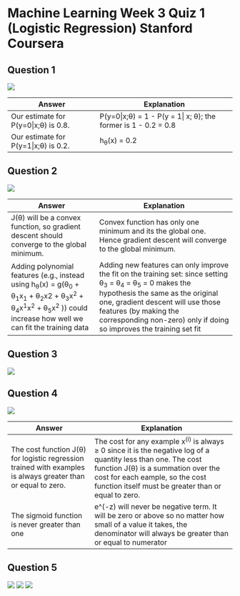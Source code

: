 # Machine Learning Week 3 Quiz 1 (Logistic Regression) Stanford Coursera

Question 1
----------
![](https://github.com/mGalarnyk/datasciencecoursera/blob/master/Stanford_Machine_Learning/Week1/data/logisticq1.PNG)

Answer | Explanation
--- | ---
Our estimate for P(y=0\|x;θ) is 0.8. | P(y=0\|x;θ) = 1 - P(y = 1\| x; θ); the former is 1 - 0.2 = 0.8
Our estimate for P(y=1\|x;θ) is 0.2. | h<sub>θ</sub>(x) = 0.2

Question 2
----------
![](https://github.com/mGalarnyk/datasciencecoursera/blob/master/Stanford_Machine_Learning/Week1/data/logisticQ2part2answers.png)

Answer | Explanation
--- | ---
J(θ) will be a convex function, so gradient descent should converge to the global minimum. | Convex function has only one minimum and its the global one. Hence gradient descent will converge to the global minimum.
Adding polynomial features (e.g., instead using h<sub>θ</sub>(x) = g(θ<sub>0</sub> + θ<sub>1</sub>x<sub>1</sub> + θ<sub>2</sub>x</sub>2 + θ<sub>3</sub>x<sup>2</sup> + θ<sub>4</sub>x<sup>1</sup>x<sup>2</sup> + θ<sub>5</sub>x<sup>2</sup> )) could increase how well we can fit the training data | Adding new features can only improve the fit on the training set: since setting θ<sub>3</sub> = θ<sub>4</sub> = θ<sub>5</sub> = 0 makes the hypothesis the same as the original one, gradient descent will use those features (by making the corresponding non-zero) only if doing so improves the training set fit

Question 3
----------
![](https://github.com/mGalarnyk/datasciencecoursera/blob/master/Stanford_Machine_Learning/Week1/data/logisticq3.PNG)

Question 4
----------
![](https://github.com/mGalarnyk/datasciencecoursera/blob/master/Stanford_Machine_Learning/Week1/data/logisticq4.PNG)

Answer | Explanation
--- | ---
The cost function J(θ) for logistic regression trained with examples is always greater than or equal to zero. | The cost for any example x<sup>(i)</sup> is always ≥ 0 since it is the negative log of a quantity less than one. The cost function J(θ) is a summation over the cost for each eample, so the cost function itself must be greater than or equal to zero.
The sigmoid function is never greater than one | e^(-z) will never be negative term. It will be zero or above so no matter how small of a value it takes, the denominator will always be greater than or equal to numerator 


Question 5
----------
![](https://github.com/mGalarnyk/datasciencecoursera/blob/master/Stanford_Machine_Learning/Week1/data/logisticQ5part1.png)
![](https://github.com/mGalarnyk/datasciencecoursera/blob/master/Stanford_Machine_Learning/Week1/data/logisticQ5part2.png)
![](https://github.com/mGalarnyk/datasciencecoursera/blob/master/Stanford_Machine_Learning/Week1/data/logisticQ5answer.jpg)
